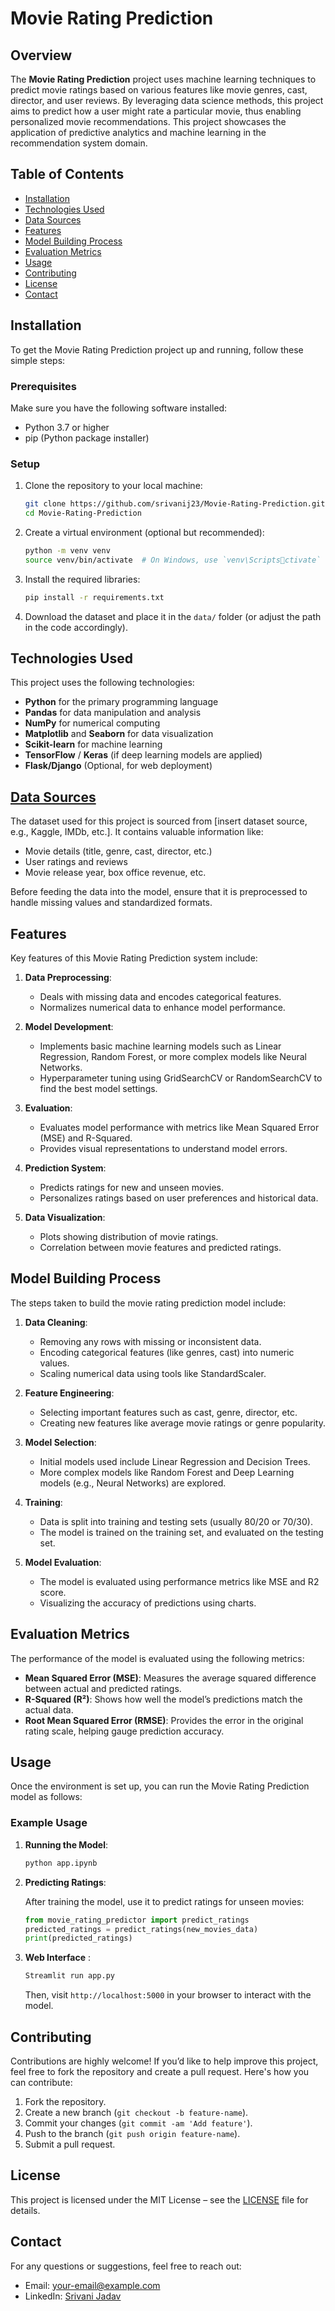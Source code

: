 
# Movie Rating Prediction

## Overview

The **Movie Rating Prediction** project uses machine learning techniques to predict movie ratings based on various features like movie genres, cast, director, and user reviews. By leveraging data science methods, this project aims to predict how a user might rate a particular movie, thus enabling personalized movie recommendations. This project showcases the application of predictive analytics and machine learning in the recommendation system domain.

## Table of Contents

- [Installation](#installation)
- [Technologies Used](#technologies-used)
- [Data Sources](#data-sources)
- [Features](#features)
- [Model Building Process](#model-building-process)
- [Evaluation Metrics](#evaluation-metrics)
- [Usage](#usage)
- [Contributing](#contributing)
- [License](#license)
- [Contact](#contact)

## Installation

To get the Movie Rating Prediction project up and running, follow these simple steps:

### Prerequisites

Make sure you have the following software installed:

- Python 3.7 or higher
- pip (Python package installer)

### Setup

1. Clone the repository to your local machine:
   ```bash
   git clone https://github.com/srivanij23/Movie-Rating-Prediction.git
   cd Movie-Rating-Prediction
   ```

2. Create a virtual environment (optional but recommended):
   ```bash
   python -m venv venv
   source venv/bin/activate  # On Windows, use `venv\Scriptsctivate`
   ```

3. Install the required libraries:
   ```bash
   pip install -r requirements.txt
   ```

4. Download the dataset and place it in the `data/` folder (or adjust the path in the code accordingly).

## Technologies Used

This project uses the following technologies:

- **Python** for the primary programming language
- **Pandas** for data manipulation and analysis
- **NumPy** for numerical computing
- **Matplotlib** and **Seaborn** for data visualization
- **Scikit-learn** for machine learning
- **TensorFlow** / **Keras** (if deep learning models are applied)
- **Flask/Django** (Optional, for web deployment)

## [Data Sources](https://www.kaggle.com/datasets/adrianmcmahon/imdb-india-movies)

The dataset used for this project is sourced from [insert dataset source, e.g., Kaggle, IMDb, etc.]. It contains valuable information like:

- Movie details (title, genre, cast, director, etc.)
- User ratings and reviews
- Movie release year, box office revenue, etc.

Before feeding the data into the model, ensure that it is preprocessed to handle missing values and standardized formats.

## Features

Key features of this Movie Rating Prediction system include:

1. **Data Preprocessing**:
   - Deals with missing data and encodes categorical features.
   - Normalizes numerical data to enhance model performance.

2. **Model Development**:
   - Implements basic machine learning models such as Linear Regression, Random Forest, or more complex models like Neural Networks.
   - Hyperparameter tuning using GridSearchCV or RandomSearchCV to find the best model settings.

3. **Evaluation**:
   - Evaluates model performance with metrics like Mean Squared Error (MSE) and R-Squared.
   - Provides visual representations to understand model errors.

4. **Prediction System**:
   - Predicts ratings for new and unseen movies.
   - Personalizes ratings based on user preferences and historical data.

5. **Data Visualization**:
   - Plots showing distribution of movie ratings.
   - Correlation between movie features and predicted ratings.

## Model Building Process

The steps taken to build the movie rating prediction model include:

1. **Data Cleaning**:
   - Removing any rows with missing or inconsistent data.
   - Encoding categorical features (like genres, cast) into numeric values.
   - Scaling numerical data using tools like StandardScaler.

2. **Feature Engineering**:
   - Selecting important features such as cast, genre, director, etc.
   - Creating new features like average movie ratings or genre popularity.

3. **Model Selection**:
   - Initial models used include Linear Regression and Decision Trees.
   - More complex models like Random Forest and Deep Learning models (e.g., Neural Networks) are explored.

4. **Training**:
   - Data is split into training and testing sets (usually 80/20 or 70/30).
   - The model is trained on the training set, and evaluated on the testing set.

5. **Model Evaluation**:
   - The model is evaluated using performance metrics like MSE and R2 score.
   - Visualizing the accuracy of predictions using charts.

## Evaluation Metrics

The performance of the model is evaluated using the following metrics:

- **Mean Squared Error (MSE)**: Measures the average squared difference between actual and predicted ratings.
- **R-Squared (R²)**: Shows how well the model’s predictions match the actual data. 
- **Root Mean Squared Error (RMSE)**: Provides the error in the original rating scale, helping gauge prediction accuracy.

## Usage

Once the environment is set up, you can run the Movie Rating Prediction model as follows:

### Example Usage

1. **Running the Model**:

   ```bash
   python app.ipynb
   ```

2. **Predicting Ratings**:

   After training the model, use it to predict ratings for unseen movies:
   ```python
   from movie_rating_predictor import predict_ratings
   predicted_ratings = predict_ratings(new_movies_data)
   print(predicted_ratings)
   ```

3. **Web Interface** :
  
   ```bash
   Streamlit run app.py
   ```
   Then, visit `http://localhost:5000` in your browser to interact with the model.

## Contributing

Contributions are highly welcome! If you’d like to help improve this project, feel free to fork the repository and create a pull request. Here's how you can contribute:

1. Fork the repository.
2. Create a new branch (`git checkout -b feature-name`).
3. Commit your changes (`git commit -am 'Add feature'`).
4. Push to the branch (`git push origin feature-name`).
5. Submit a pull request.

## License

This project is licensed under the MIT License – see the [LICENSE](LICENSE) file for details.

## Contact

For any questions or suggestions, feel free to reach out:

- Email: [your-email@example.com](mailto:your-email@example.com)
- LinkedIn: [Srivani Jadav](https://www.linkedin.com/in/jadav-srivani-1854b1271/)
